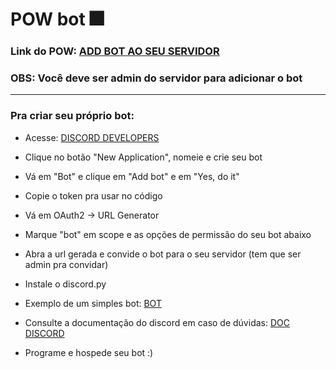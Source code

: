 # POW bot :fireworks:

 ### Link do POW: [ADD BOT AO SEU SERVIDOR](https://discord.com/api/oauth2/authorize?client_id=952632808952725574&permissions=2048&scope=bot "ADD BOT AO SEU SERVIDOR")
 ### OBS: Você deve ser admin do servidor para adicionar o bot

 - - - -

 ### Pra criar seu próprio bot:

* Acesse: [DISCORD DEVELOPERS](https://discord.com/developers/applications "DISCORD DEVELOPERS")

* Clique no botão "New Application", nomeie e crie seu bot

* Vá em "Bot" e clique em "Add bot" e em "Yes, do it"

* Copie o token pra usar no código

* Vá em OAuth2 -> URL Generator

* Marque "bot" em scope e as opções de permissão do seu bot abaixo

* Abra a url gerada e convide o bot para o seu servidor (tem que ser admin pra convidar)

* Instale o discord.py

* Exemplo de um simples bot: [BOT](https://discordpy.readthedocs.io/en/latest/quickstart.html#a-minimal-bot "BOT")

* Consulte a documentação do discord em caso de dúvidas: [DOC DISCORD](https://discordpy.readthedocs.io/en/stable/ "DOC DISCORD")

* Programe e hospede seu bot :)
